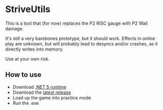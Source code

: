 # StriveUtils

This is a tool that (for now) replaces the P2 RISC gauge with P2 Wall damage.

It's still a very barebones prototype, but it should work. Effects in online play are unknown, but will probably lead to desyncs and/or crashes, as it directly writes into memory.

Use at your own risk.

## How to use

- Download [.NET 5 runtime](https://dotnet.microsoft.com/download/dotnet/thank-you/runtime-desktop-5.0.7-windows-x64-installer)
- Download the [latest release](https://github.com/argoneuscze/StriveUtils/releases/latest)
- Load up the game into practice mode
- Run the .exe
